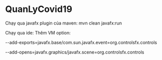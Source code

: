 # QuanLyCovid19
Chạy qua javafx plugin của maven: mvn clean javafx:run

Chạy qua ide: Thêm VM option:

--add-exports=javafx.base/com.sun.javafx.event=org.controlsfx.controls

--add-opens=javafx.graphics/javafx.scene=org.controlsfx.controls
